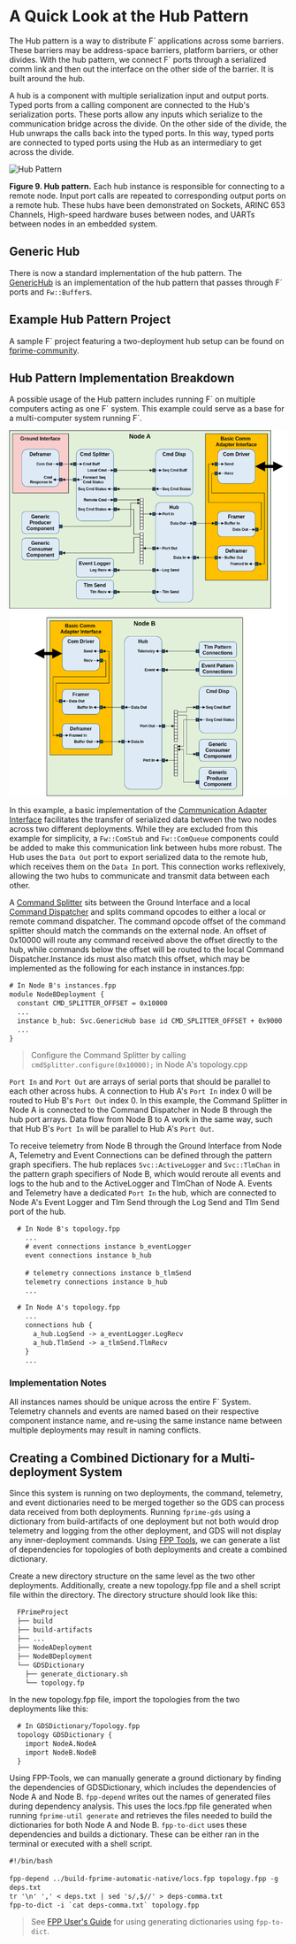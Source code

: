 # A Quick Look at the Hub Pattern

The Hub pattern is a way to distribute F´ applications across some barriers. These barriers may be address-space barriers, platform barriers, or other divides. With the hub pattern, we connect F´ ports through a serialized comm link
and then out the interface on the other side of the barrier. It is built around the hub.

A hub is a component with multiple serialization input and output ports. Typed ports from a calling component are
connected to the Hub's serialization ports. These ports allow any inputs which serialize to the communication bridge
across the divide. On the other side of the divide, the Hub unwraps the calls back into the typed ports. In this way,
typed ports are connected to typed ports using the Hub as an intermediary to get across the divide.

![Hub Pattern](../media/data_model6.png)

**Figure 9. Hub pattern.** Each hub instance is responsible for connecting to a remote node. Input port calls are
repeated to corresponding output ports on a remote hub. These hubs have been demonstrated on Sockets,
ARINC 653 Channels, High-speed hardware buses between nodes, and UARTs between nodes in an embedded system.

## Generic Hub

There is now a standard implementation of the hub pattern. The 
[GenericHub](../api/c++/html/svc_generic_hub_component.html) is an implementation of the hub pattern 
that passes through F´ ports and `Fw::Buffer`s.

## Example Hub Pattern Project

A sample F´ project featuring a two-deployment hub setup can be found on [fprime-community](https://github.com/fprime-community/fprime-hub-pattern-example).

## Hub Pattern Implementation Breakdown
A possible usage of the Hub pattern includes running F´ on multiple computers acting as one F´ system. 
This example could serve as a base for a multi-computer system running F´.

![Detailed Hub](../media/detailed_hub_example.png)

In this example, a basic implementation of the 
[Communication Adapter Interface](../../Design/communication-adapter-interface.md) facilitates the 
transfer of serialized data between the two nodes across two different deployments.  While they are 
excluded from this example for simplicity, a `Fw::ComStub` and `Fw::ComQueue` components could be 
added to make this communication link between hubs more robust. The Hub uses the `Data Out` port to 
export serialized data to the remote hub, which receives them on the `Data In` port. This connection 
works reflexively, allowing the two hubs to communicate and transmit data between each other. 

A [Command Splitter](../api/c++/html/svc_cmd_splitter.html) sits between the Ground Interface and a 
local [Command Dispatcher](../api/c++/html/svc_cmd_dispatcher_component.html) and splits command 
opcodes to either a local or remote command dispatcher. The command opcode offset of the command 
splitter should match the commands on the external node. An offset of 0x10000 will route any command 
received above the offset directly to the hub, while commands below the offset will be routed to the 
local Command Dispatcher.Instance ids must also match this offset, which may be implemented as the 
following for each instance in instances.fpp:
```shell
# In Node B's instances.fpp
module NodeBDeployment {
  constant CMD_SPLITTER_OFFSET = 0x10000
  ...
  instance b_hub: Svc.GenericHub base id CMD_SPLITTER_OFFSET + 0x9000
  ...
}
```
> Configure the Command Splitter by calling `cmdSplitter.configure(0x10000);` in Node A's topology.cpp


`Port In` and `Port Out` are arrays of serial ports that should be parallel to each other across 
hubs. A connection to Hub A's `Port In` index 0 will be routed to Hub B's `Port Out` index 0. In 
this example, the Command Splitter in Node A is connected to the Command Dispatcher in Node B 
through the hub port arrays. Data flow from Node B to A work in the same way, such that Hub B's 
`Port In` will be parallel to Hub A's `Port Out`.

To receive telemetry from Node B through the Ground Interface from Node A, Telemetry and Event 
Connections can be defined through the pattern graph specifiers. The hub replaces 
`Svc::ActiveLogger` and `Svc::TlmChan` in the pattern graph specifiers of Node B, which would 
reroute all events and logs to the hub and to the ActiveLogger and TlmChan of Node A. Events and 
Telemetry have a dedicated `Port In` the hub, which are connected to Node A's Event Logger and Tlm 
Send through the Log Send and Tlm Send port of the hub.

```shell
  # In Node B's topology.fpp  
    ...
    # event connections instance b_eventLogger
    event connections instance b_hub 

    # telemetry connections instance b_tlmSend
    telemetry connections instance b_hub
    ...
```
```shell
  # In Node A's topology.fpp  
    ...
    connections hub {
      a_hub.LogSend -> a_eventLogger.LogRecv
      a_hub.TlmSend -> a_tlmSend.TlmRecv
    } 
    ...
```

### Implementation Notes
All instances names should be unique across the entire F´ System. Telemetry channels and events are
named based on their respective component instance name, and re-using the same instance name between
multiple deployments may result in naming conflicts.

## Creating a Combined Dictionary for a Multi-deployment System

Since this system is running on two deployments, the command, telemetry, and event dictionaries need 
to be merged together so the GDS can process data received from both deployments. Running 
`fprime-gds` using a dictionary from build-artifacts of one deployment but not both would drop 
telemetry and logging from the other deployment, and GDS will not display any inner-deployment 
commands. Using [FPP Tools](https://nasa.github.io/fpp/fpp-users-guide.html#Specifying-Models-as-Files_Computing-Dependencies), 
we can generate a list of dependencies for topologies of both deployments and create a combined 
dictionary.

Create a new directory structure on the same level as the two other deployments. Additionally, 
create a new topology.fpp file and a shell script file within the directory. The directory structure 
should look like this:

```
  FPrimeProject
  ├── build
  ├── build-artifacts
  ├── ...
  ├── NodeADeployment
  ├── NodeBDeployment
  └── GDSDictionary
    ├── generate_dictionary.sh
    └── topology.fp
```

In the new topology.fpp file, import the topologies from the two deployments like this:

```shell
  # In GDSDictionary/Topology.fpp
  topology GDSDictionary {
    import NodeA.NodeA
    import NodeB.NodeB
  } 
```

Using FPP-Tools, we can manually generate a ground dictionary by finding the dependencies of 
GDSDictionary, which includes the dependencies of Node A and Node B. 
`fpp-depend` writes out the names of generated files during dependency analysis. This uses the 
locs.fpp file generated when running `fprime-util generate` and retrieves the files needed to build 
the dictionaries for both Node A and Node B. `fpp-to-dict` uses these dependencies and builds a 
dictionary. These can be either ran in the terminal or executed with a shell script.

```shell
#!/bin/bash

fpp-depend ../build-fprime-automatic-native/locs.fpp topology.fpp -g deps.txt
tr '\n' ',' < deps.txt | sed 's/,$//' > deps-comma.txt
fpp-to-dict -i `cat deps-comma.txt` topology.fpp
```
> See [FPP User's Guide](https://nasa.github.io/fpp/fpp-users-guide.html#Analyzing-and-Translating-Models_Generating-Ground-Dictionaries)
  for using generating dictionaries using `fpp-to-dict`.